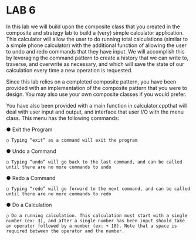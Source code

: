 # LAB 6
In this lab we will build upon the composite class that you created in the composite and strategy lab to build a (very) simple calculator application. This calculator will allow the user to do running total calculations (similar to a simple phone calculator) with the additional function of allowing the user to undo and redo commands that they have input. We will accomplish this by leveraging the command pattern to create a history that we can write to, traverse, and overwrite as necessary, and which will save the state of our calculation every time a new operation is requested.

Since this lab relies on a completed composite pattern, you have been provided with an
implementation of the composite pattern that you were to design. You may also use your own
composite classes if you would prefer.

You have also been provided with a main function in calculator.cppthat will deal with user
input and output, and interface that user I/O with the menu class. This menu has the following
commands:

● Exit the Program

    ○ Typing “exit” as a command will exit the program
  
● Undo a Command

    ○ Typing “undo” will go back to the last command, and can be called until there are no more commands to undo
  
● Redo a Command

    ○ Typing “redo” will go forward to the next command, and can be called until there are no more commands to redo

● Do a Calculation

    ○ Do a running calculation. This calculation must start with a single number (ex: 3), and after a single number has been input should take an operator followed by a number (ex: + 10). Note that a space is required between the operator and the number.
